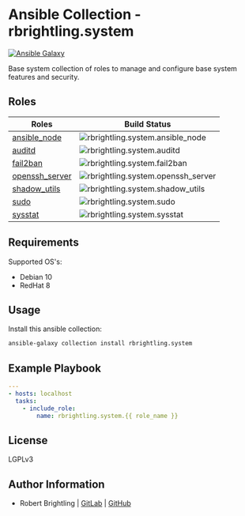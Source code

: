Ansible Collection - rbrightling.system
=======================================

[![Ansible Galaxy](http://img.shields.io/badge/galaxy-rbrightling.system-660198.svg?style=flat)](https://galaxy.ansible.com/rbrightling/system)

Base system collection of roles to manage and configure base system features and security.

Roles
-----

| Roles                                                                                                     | Build Status                                                                                                                                                     |
| --------------------------------------------------------------------------------------------------------- | ---------------------------------------------------------------------------------------------------------------------------------------------------------------- |
| [ansible_node](https://github.com/rbrightling/ansible-collection-system/tree/main/roles/ansible_node)     | ![rbrightling.system.ansible_node](https://github.com/rbrightling/ansible-collection-system/workflows/rbrightling.system.ansible_node/badge.svg?branch=main)     |
| [auditd](https://github.com/rbrightling/ansible-collection-system/tree/main/roles/auditd)                 | ![rbrightling.system.auditd](https://github.com/rbrightling/ansible-collection-system/workflows/rbrightling.system.auditd/badge.svg?branch=main)                 |
| [fail2ban](https://github.com/rbrightling/ansible-collection-system/tree/main/roles/fail2ban)             | ![rbrightling.system.fail2ban](https://github.com/rbrightling/ansible-collection-system/workflows/rbrightling.system.fail2ban/badge.svg?branch=main)             |
| [openssh_server](https://github.com/rbrightling/ansible-collection-system/tree/main/roles/openssh_server) | ![rbrightling.system.openssh_server](https://github.com/rbrightling/ansible-collection-system/workflows/rbrightling.system.openssh_server/badge.svg?branch=main) |
| [shadow_utils](https://github.com/rbrightling/ansible-collection-system/tree/main/roles/shadow_utils)     | ![rbrightling.system.shadow_utils](https://github.com/rbrightling/ansible-collection-system/workflows/rbrightling.system.shadow_utils/badge.svg?branch=main)     |
| [sudo](https://github.com/rbrightling/ansible-collection-system/tree/main/roles/sudo)                     | ![rbrightling.system.sudo](https://github.com/rbrightling/ansible-collection-system/workflows/rbrightling.system.sudo/badge.svg?branch=main)                     |
| [sysstat](https://github.com/rbrightling/ansible-collection-system/tree/main/roles/sysstat)               | ![rbrightling.system.sysstat](https://github.com/rbrightling/ansible-collection-system/workflows/rbrightling.system.sysstat/badge.svg?branch=main)               |

Requirements
------------

Supported OS's:
  - Debian 10
  - RedHat 8

Usage
-----

Install this ansible collection:

```bash
ansible-galaxy collection install rbrightling.system
```

Example Playbook
----------------

```yaml
---
- hosts: localhost
  tasks:
    - include_role:
        name: rbrightling.system.{{ role_name }}
```

License
-------

LGPLv3

Author Information
------------------

- Robert Brightling | [GitLab](https://gitlab.com/brightling) | [GitHub](https://github.com/rbrightling)
